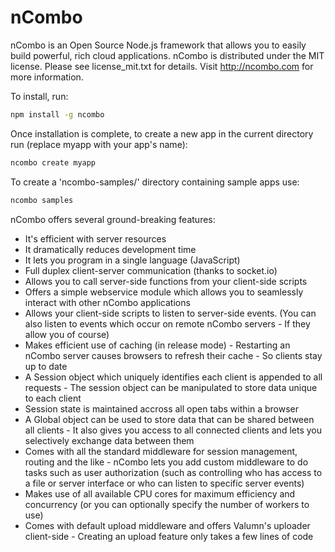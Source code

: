 nCombo
======

nCombo is an Open Source Node.js framework that allows you to easily build powerful, rich cloud applications.
nCombo is distributed under the MIT license. Please see license_mit.txt for details. Visit http://ncombo.com for more information.

To install, run:

```bash
npm install -g ncombo
```

Once installation is complete, to create a new app in the current directory run (replace myapp with your app's name):

```bash
ncombo create myapp
```

To create a 'ncombo-samples/' directory containing sample apps use:

```bash
ncombo samples
```

nCombo offers several ground-breaking features:

- It's efficient with server resources
- It dramatically reduces development time
- It lets you program in a single language (JavaScript)
- Full duplex client-server communication (thanks to socket.io)
- Allows you to call server-side functions from your client-side scripts
- Offers a simple webservice module which allows you to seamlessly interact with other nCombo applications
- Allows your client-side scripts to listen to server-side events. (You can also listen to events which occur on remote nCombo servers - If they allow you of course)
- Makes efficient use of caching (in release mode) - Restarting an nCombo server causes browsers to refresh their cache - So clients stay up to date
- A Session object which uniquely identifies each client is appended to all requests - The session object can be manipulated to store data unique to each client
- Session state is maintained accross all open tabs within a browser
- A Global object can be used to store data that can be shared between all clients - It also gives you access to all connected clients and lets you selectively exchange data between them
- Comes with all the standard middleware for session management, routing and the like - nCombo lets you add custom middleware to do tasks such as user authorization (such as controlling who has access to a file or server interface or who can listen to specific server events)
- Makes use of all available CPU cores for maximum efficiency and concurrency (or you can optionally specify the number of workers to use)
- Comes with default upload middleware and offers Valumn's uploader client-side - Creating an upload feature only takes a few lines of code